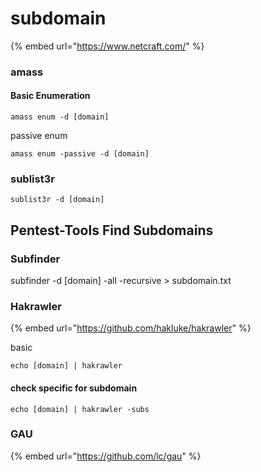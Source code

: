 # subdomain

{% embed url="https://www.netcraft.com/" %}

### amass



#### Basic Enumeration

```
amass enum -d [domain]
```

passive enum

```
amass enum -passive -d [domain]
```



### sublist3r

```
sublist3r -d [domain]
```

## Pentest-Tools Find Subdomains



### Subfinder

subfinder -d \[domain] -all -recursive > subdomain.txt



### Hakrawler

{% embed url="https://github.com/hakluke/hakrawler" %}

basic

```
echo [domain] | hakrawler
```

#### check specific for subdomain

```
echo [domain] | hakrawler -subs
```



### GAU

{% embed url="https://github.com/lc/gau" %}

